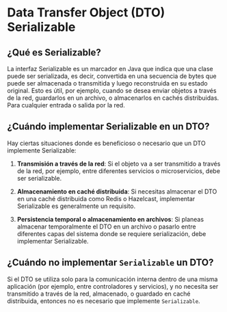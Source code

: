 # Data Transfer Object (DTO) Serializable

## ¿Qué es Serializable?

La interfaz Serializable es un marcador en Java que indica que una clase puede ser serializada, es decir, convertida en una secuencia de bytes que puede ser almacenada o transmitida y luego reconstruida en su estado original. Esto es útil, por ejemplo, cuando se desea enviar objetos a través de la red, guardarlos en un archivo, o almacenarlos en cachés distribuidas. Para cualquier entrada o salida por la red.

## ¿Cuándo implementar Serializable en un DTO?

Hay ciertas situaciones donde es beneficioso o necesario que un DTO implemente Serializable:

1. **Transmisión a través de la red**: Si el objeto va a ser transmitido a través de la red, por ejemplo, entre diferentes servicios o microservicios, debe ser serializable.

1. **Almacenamiento en caché distribuida**: Si necesitas almacenar el DTO en una caché distribuida como Redis o Hazelcast, implementar Serializable es generalmente un requisito.

1. **Persistencia temporal o almacenamiento en archivos**: Si planeas almacenar temporalmente el DTO en un archivo o pasarlo entre diferentes capas del sistema donde se requiere serialización, debe implementar Serializable.

## ¿Cuándo no implementar `Serializable` un DTO?

Si el DTO se utiliza solo para la comunicación interna dentro de una misma aplicación (por ejemplo, entre controladores y servicios), y no necesita ser transmitido a través de la red, almacenado, o guardado en caché distribuida, entonces no es necesario que implemente `Serializable`.
